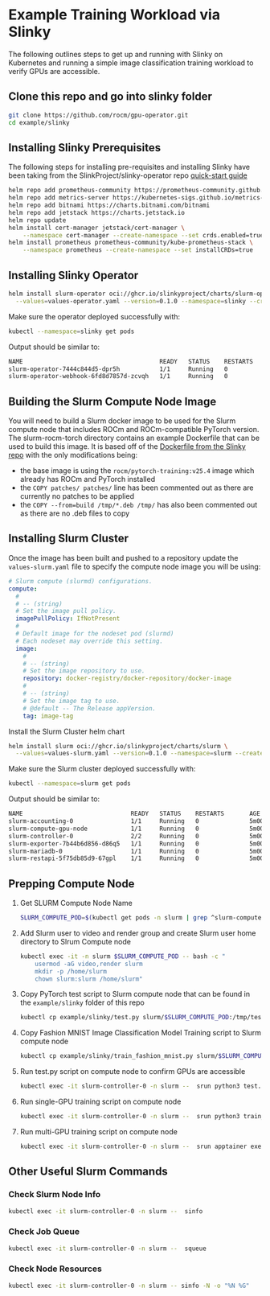 # Example Training Workload via Slinky

The following outlines steps to get up and running with Slinky on Kubernetes and running a simple image classification training workload to verify GPUs are accessible.

## Clone this repo and go into slinky folder

```bash
git clone https://github.com/rocm/gpu-operator.git
cd example/slinky
```

## Installing Slinky Prerequisites

The following steps for installing pre-requisites and installing Slinky have been taking from the SlinkProject/slinky-operator repo [quick-start guide](https://github.com/SlinkyProject/slurm-operator/blob/main/docs/quickstart.md)

```bash
helm repo add prometheus-community https://prometheus-community.github.io/helm-charts
helm repo add metrics-server https://kubernetes-sigs.github.io/metrics-server/
helm repo add bitnami https://charts.bitnami.com/bitnami
helm repo add jetstack https://charts.jetstack.io
helm repo update
helm install cert-manager jetstack/cert-manager \
	--namespace cert-manager --create-namespace --set crds.enabled=true
helm install prometheus prometheus-community/kube-prometheus-stack \
	--namespace prometheus --create-namespace --set installCRDs=true
```

## Installing Slinky Operator

```bash
helm install slurm-operator oci://ghcr.io/slinkyproject/charts/slurm-operator \
  --values=values-operator.yaml --version=0.1.0 --namespace=slinky --create-namespace
```

Make sure the operator deployed successfully with:

```sh
kubectl --namespace=slinky get pods
```

Output should be similar to:

```sh
NAME                                      READY   STATUS    RESTARTS   AGE
slurm-operator-7444c844d5-dpr5h           1/1     Running   0          5m00s
slurm-operator-webhook-6fd8d7857d-zcvqh   1/1     Running   0          5m00s
```

## Building the Slurm Compute Node Image

You will need to build a Slurm docker image to be used for the Slurm compute node that includes ROCm and ROCm-compatible PyTorch version.  The slurm-rocm-torch directory contains an example Dockerfile that can be used to build this image. It is based off of the [Dockerfile from the Slinky repo](https://github.com/SlinkyProject/containers/blob/main/schedmd/slurm/24.05/ubuntu24.04/Dockerfile) with the only modifications being:

- the base image is using the `rocm/pytorch-training:v25.4` image which already has ROCm and PyTorch installed
- the `COPY patches/ patches/` line has been commented out as there are currently no patches to be applied
- the `COPY --from=build /tmp/*.deb /tmp/` has also been commented out as there are no .deb files to copy


## Installing Slurm Cluster

Once the image has been built and pushed to a repository update the `values-slurm.yaml` file to specify the compute node image you will be using:

```yaml
# Slurm compute (slurmd) configurations.
compute:
  #
  # -- (string)
  # Set the image pull policy.
  imagePullPolicy: IfNotPresent
  #
  # Default image for the nodeset pod (slurmd)
  # Each nodeset may override this setting.
  image:
    #
    # -- (string)
    # Set the image repository to use.
    repository: docker-registry/docker-repository/docker-image
    #
    # -- (string)
    # Set the image tag to use.
    # @default -- The Release appVersion.
    tag: image-tag
```

Install the Slurm Cluster helm chart

```bash
helm install slurm oci://ghcr.io/slinkyproject/charts/slurm \
  --values=values-slurm.yaml --version=0.1.0 --namespace=slurm --create-namespace
```

Make sure the Slurm cluster deployed successfully with:

```sh
kubectl --namespace=slurm get pods
```

Output should be similar to:

```sh
NAME                              READY   STATUS    RESTARTS       AGE
slurm-accounting-0                1/1     Running   0              5m00s
slurm-compute-gpu-node            1/1     Running   0              5m00s
slurm-controller-0                2/2     Running   0              5m00s
slurm-exporter-7b44b6d856-d86q5   1/1     Running   0              5m00s
slurm-mariadb-0                   1/1     Running   0              5m00s
slurm-restapi-5f75db85d9-67gpl    1/1     Running   0              5m00s
```

## Prepping Compute Node

1. Get SLURM Compute Node Name

    ```bash
    SLURM_COMPUTE_POD=$(kubectl get pods -n slurm | grep ^slurm-compute-gpu-node | awk '{print $1}');echo $SLURM_COMPUTE_POD
    ```

2. Add Slurm user to video and render group and create Slurm user home directory to Slrum Compute node

    ```bash
    kubectl exec -it -n slurm $SLURM_COMPUTE_POD -- bash -c "
        usermod -aG video,render slurm
        mkdir -p /home/slurm
        chown slurm:slurm /home/slurm"
    ```

3. Copy PyTorch test script to Slurm compute node that can be found in the `example/slinky` folder of this repo

    ```bash
    kubectl cp example/slinky/test.py slurm/$SLURM_COMPUTE_POD:/tmp/test.py 
    ```

4. Copy Fashion MNIST Image Classification Model Training script to Slurm compute node

    ```bash
    kubectl cp example/slinky/train_fashion_mnist.py slurm/$SLURM_COMPUTE_POD:/tmp/train_fashion_mnist.py 
    ```

5. Run test.py script on compute node to confirm GPUs are accessible

    ```bash
    kubectl exec -it slurm-controller-0 -n slurm --  srun python3 test.py
    ```

6. Run single-GPU training script on compute node

    ```bash
    kubectl exec -it slurm-controller-0 -n slurm --  srun python3 train_fashion_mnist.py
    ```

7. Run multi-GPU training script on compute node

    ```bash
    kubectl exec -it slurm-controller-0 -n slurm --  srun apptainer exec --rocm --bind /tmp:/tmp torch_rocm.sif torchrun --standalone --nnodes=1 --nproc_per_node=8 --master-addr localhost train_mnist_distributed.py
    ```

## Other Useful Slurm Commands

### Check Slurm Node Info

```bash
kubectl exec -it slurm-controller-0 -n slurm --  sinfo
```

### Check Job Queue

```bash
kubectl exec -it slurm-controller-0 -n slurm --  squeue
```

### Check Node Resources

```bash
kubectl exec -it slurm-controller-0 -n slurm -- sinfo -N -o "%N %G"
```
